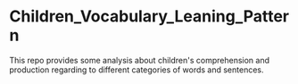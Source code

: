# Children_Vocabulary_Leaning_Pattern
This repo provides some analysis about children's comprehension and production regarding to different categories of words and sentences.
